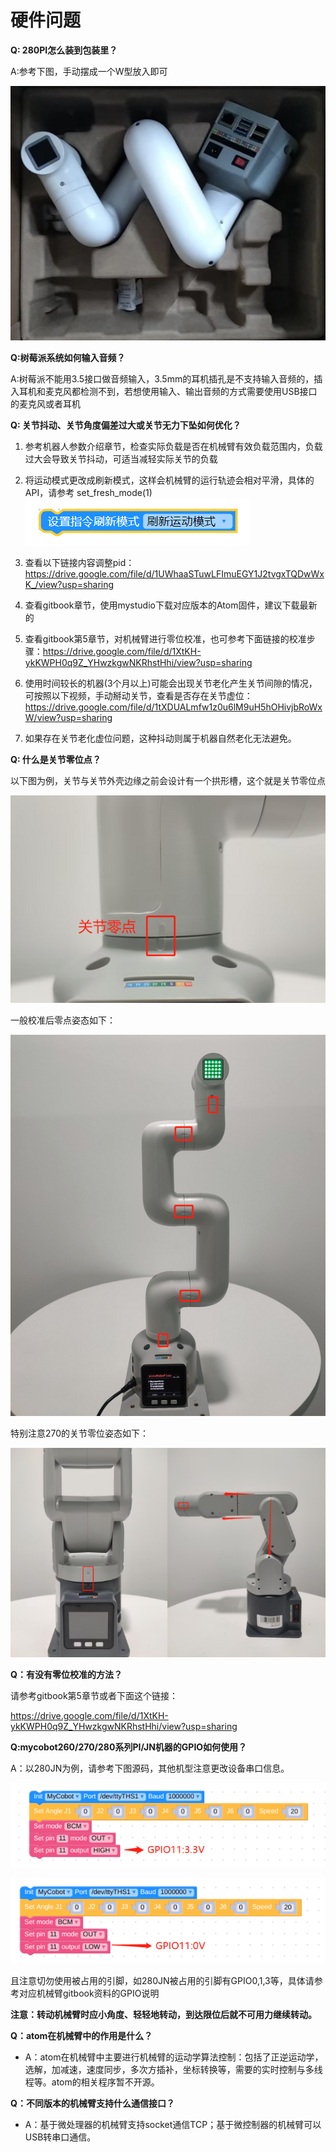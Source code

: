 # 硬件问题

**Q: 280PI怎么装到包装里？**

A:参考下图，手动摆成一个W型放入即可


![](../../resource/4-SupportAndService/9.Troubleshooting/9.images/pi_hardware_1.png)

**Q:树莓派系统如何输入音频？**

A:树莓派不能用3.5接口做音频输入，3.5mm的耳机插孔是不支持输入音频的，插入耳机和麦克风都检测不到，若想使用输入、输出音频的方式需要使用USB接口的麦克风或者耳机

**Q: 关节抖动、关节角度偏差过大或关节无力下坠如何优化？**

1. 参考机器人参数介绍章节，检查实际负载是否在机械臂有效负载范围内，负载过大会导致关节抖动，可适当减轻实际关节的负载

2. 将运动模式更改成刷新模式，这样会机械臂的运行轨迹会相对平滑，具体的API，请参考
set_fresh_mode(1)
![](../../resource/4-SupportAndService/9.Troubleshooting/9.images/hardware_6.png)

1. 查看以下链接内容调整pid：https://drive.google.com/file/d/1UWhaaSTuwLFImuEGY1J2tvgxTQDwWxK_/view?usp=sharing
2. 查看gitbook章节，使用mystudio下载对应版本的Atom固件，建议下载最新的
3. 查看gitbook第5章节，对机械臂进行零位校准，也可参考下面链接的校准步骤：https://drive.google.com/file/d/1XtKH-ykKWPH0q9Z_YHwzkgwNKRhstHhi/view?usp=sharing
4. 使用时间较长的机器(3个月以上)可能会出现关节老化产生关节间隙的情况，可按照以下视频，手动掰动关节，查看是否存在关节虚位：https://drive.google.com/file/d/1tXDUALmfw1z0u6lM9uH5hOHivjbRoWxW/view?usp=sharing
5. 如果存在关节老化虚位问题，这种抖动则属于机器自然老化无法避免。

**Q: 什么是关节零位点？**

以下图为例，关节与关节外壳边缘之前会设计有一个拱形槽，这个就是关节零位点

![](../../resource/4-SupportAndService/9.Troubleshooting/9.images/hardware_7.png)

一般校准后零点姿态如下：

![](../../resource/4-SupportAndService/9.Troubleshooting/9.images/hardware_8.png)

特别注意270的关节零位姿态如下：

![](../../resource/4-SupportAndService/9.Troubleshooting/9.images/hardware_9.png)

**Q：有没有零位校准的方法？**

请参考gitbook第5章节或者下面这个链接：

https://drive.google.com/file/d/1XtKH-ykKWPH0q9Z_YHwzkgwNKRhstHhi/view?usp=sharing

**Q:mycobot260/270/280系列PI/JN机器的GPIO如何使用？**

A：以280JN为例，请参考下图源码，其他机型注意更改设备串口信息。

![](../../resource/4-SupportAndService/9.Troubleshooting/9.images/pi_hardware_2.png)

![](../../resource/4-SupportAndService/9.Troubleshooting/9.images/pi_hardware_3.png)

且注意切勿使用被占用的引脚，如280JN被占用的引脚有GPIO0,1,3等，具体请参考对应机械臂gitbook资料的GPIO说明

**注意：转动机械臂时应小角度、轻轻地转动，到达限位后就不可用力继续转动。**


**Q：atom在机械臂中的作用是什么？**

- A：atom在机械臂中主要进行机械臂的运动学算法控制：包括了正逆运动学，选解，加减速，速度同步，多次方插补，坐标转换等，需要的实时控制与多线程等。atom的相关程序暂不开源。


**Q：不同版本的机械臂支持什么通信接口？**

- A：基于微处理器的机械臂支持socket通信TCP；基于微控制器的机械臂可以USB转串口通信。

